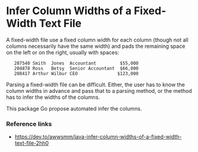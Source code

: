 # Infer Column Widths of a Fixed-Width Text File
A fixed-width file use a fixed column width for each column (though not all columns necessarily have the same width) and pads the remaining space on the left or on the right, usually with spaces:

```
   287540 Smith  Jones  Accountant         $55,000
   204878 Ross   Betsy  Senior Accountant  $66,000
   208417 Arthur Wilbur CEO               $123,000
```

Parsing a fixed-width file can be difficult. Either, the user has to know the column widths in advance and pass that to a parsing method, or the method has to infer the widths of the columns. 
 
This package Go propose automated infer the columns.
 
### Reference links
  - https://dev.to/awwsmm/java-infer-column-widths-of-a-fixed-width-text-file-2hh0